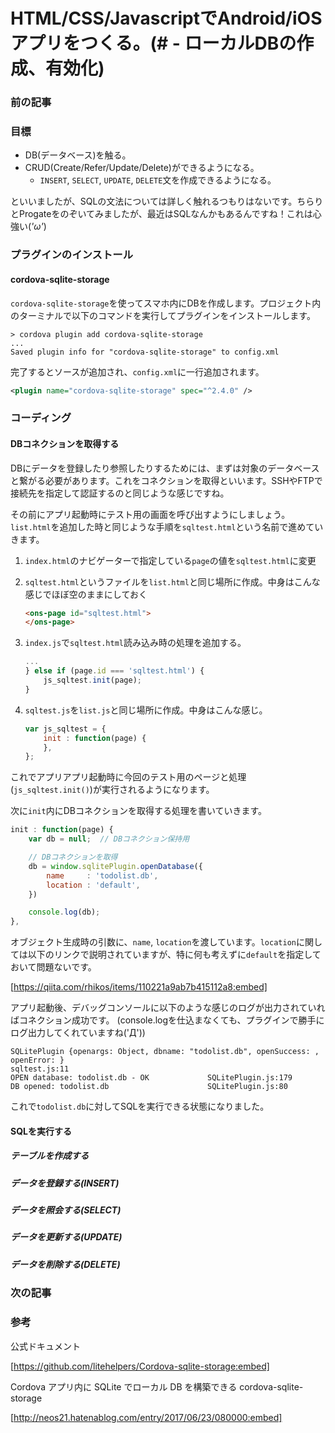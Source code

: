 # HTML/CSS/JavascriptでAndroid/iOSアプリをつくる。(# - ローカルDBの作成、有効化)

### 前の記事
### 目標
- DB(データベース)を触る。
- CRUD(Create/Refer/Update/Delete)ができるようになる。
  - `INSERT`, `SELECT`, `UPDATE`, `DELETE`文を作成できるようになる。

といいましたが、SQLの文法については詳しく触れるつもりはないです。ちらりとProgateをのぞいてみましたが、最近はSQLなんかもあるんですね！これは心強い(*'ω'*)

### プラグインのインストール
#### cordova-sqlite-storage
`cordova-sqlite-storage`を使ってスマホ内にDBを作成します。プロジェクト内のターミナルで以下のコマンドを実行してプラグインをインストールします。

```
> cordova plugin add cordova-sqlite-storage
...
Saved plugin info for "cordova-sqlite-storage" to config.xml
```

完了するとソースが追加され、`config.xml`に一行追加されます。

```xml
<plugin name="cordova-sqlite-storage" spec="^2.4.0" />
```

### コーディング
#### DBコネクションを取得する
DBにデータを登録したり参照したりするためには、まずは対象のデータベースと繋がる必要があります。これをコネクションを取得といいます。SSHやFTPで接続先を指定して認証するのと同じような感じですね。

その前にアプリ起動時にテスト用の画面を呼び出すようにしましょう。`list.html`を追加した時と同じような手順を`sqltest.html`という名前で進めていきます。

1. `index.html`のナビゲーターで指定している`page`の値を`sqltest.html`に変更
2. `sqltest.html`というファイルを`list.html`と同じ場所に作成。中身はこんな感じでほぼ空のままにしておく

    ```html
    <ons-page id="sqltest.html">
    </ons-page>
    ```

3. `index.js`で`sqltest.html`読み込み時の処理を追加する。
    ```javascript
    ...
    } else if (page.id === 'sqltest.html') {
        js_sqltest.init(page);
    }
    ```
    
4. `sqltest.js`を`list.js`と同じ場所に作成。中身はこんな感じ。
    ```javascript
    var js_sqltest = {
        init : function(page) {
        },
    };
    ```

これでアプリアプリ起動時に今回のテスト用のページと処理(`js_sqltest.init()`)が実行されるようになります。

次に`init`内にDBコネクションを取得する処理を書いていきます。

```javascript
init : function(page) {
    var db = null;  // DBコネクション保持用

    // DBコネクションを取得
    db = window.sqlitePlugin.openDatabase({
        name     : 'todolist.db',
        location : 'default',
    })

    console.log(db);
},
```

オブジェクト生成時の引数に、`name`, `location`を渡しています。`location`に関しては以下のリンクで説明されていますが、特に何も考えずに`default`を指定しておいて問題ないです。

[https://qiita.com/rhikos/items/110221a9ab7b415112a8:embed]

アプリ起動後、デバッグコンソールに以下のような感じのログが出力されていればコネクション成功です。
(console.logを仕込まなくても、プラグインで勝手にログ出力してくれていますね('Д'))

```
SQLitePlugin {openargs: Object, dbname: "todolist.db", openSuccess: , openError: }
sqltest.js:11
OPEN database: todolist.db - OK             SQLitePlugin.js:179
DB opened: todolist.db                      SQLitePlugin.js:80
```

これで`todolist.db`に対してSQLを実行できる状態になりました。

#### SQLを実行する
##### テーブルを作成する
##### データを登録する(INSERT)
##### データを照会する(SELECT)
##### データを更新する(UPDATE)
##### データを削除する(DELETE)






### 次の記事


### 参考
公式ドキュメント

[https://github.com/litehelpers/Cordova-sqlite-storage:embed]

Cordova アプリ内に SQLite でローカル DB を構築できる cordova-sqlite-storage

[http://neos21.hatenablog.com/entry/2017/06/23/080000:embed]

